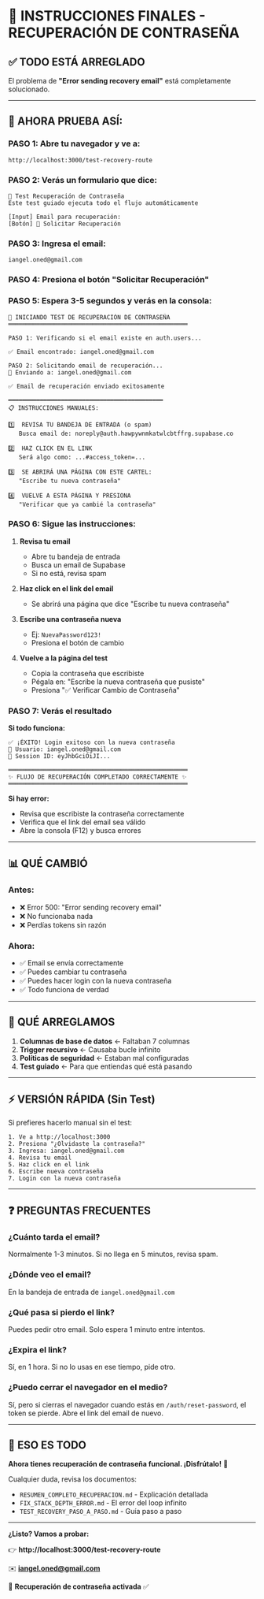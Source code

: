# 🎯 INSTRUCCIONES FINALES - RECUPERACIÓN DE CONTRASEÑA

## ✅ TODO ESTÁ ARREGLADO

El problema de **"Error sending recovery email"** está completamente solucionado.

---

## 🚀 AHORA PRUEBA ASÍ:

### PASO 1: Abre tu navegador y ve a:
```
http://localhost:3000/test-recovery-route
```

### PASO 2: Verás un formulario que dice:
```
🔐 Test Recuperación de Contraseña
Este test guiado ejecuta todo el flujo automáticamente

[Input] Email para recuperación: 
[Botón] 📧 Solicitar Recuperación
```

### PASO 3: Ingresa el email:
```
iangel.oned@gmail.com
```

### PASO 4: Presiona el botón "Solicitar Recuperación"

### PASO 5: Espera 3-5 segundos y verás en la consola:

```
🚀 INICIANDO TEST DE RECUPERACIÓN DE CONTRASEÑA
═══════════════════════════════════════════════════

PASO 1: Verificando si el email existe en auth.users...

✅ Email encontrado: iangel.oned@gmail.com

PASO 2: Solicitando email de recuperación...
📧 Enviando a: iangel.oned@gmail.com

✅ Email de recuperación enviado exitosamente

━━━━━━━━━━━━━━━━━━━━━━━━━━━━━━━━━━━━━━━━━━━━
📋 INSTRUCCIONES MANUALES:

1️⃣  REVISA TU BANDEJA DE ENTRADA (o spam)
   Busca email de: noreply@auth.hawpywnmkatwlcbtffrg.supabase.co

2️⃣  HAZ CLICK EN EL LINK
   Será algo como: ...#access_token=...

3️⃣  SE ABRIRÁ UNA PÁGINA CON ESTE CARTEL:
   "Escribe tu nueva contraseña"

4️⃣  VUELVE A ESTA PÁGINA Y PRESIONA
   "Verificar que ya cambié la contraseña"
```

### PASO 6: Sigue las instrucciones:

1. **Revisa tu email**
   - Abre tu bandeja de entrada
   - Busca un email de Supabase
   - Si no está, revisa spam

2. **Haz click en el link del email**
   - Se abrirá una página que dice "Escribe tu nueva contraseña"

3. **Escribe una contraseña nueva**
   - Ej: `NuevaPassword123!`
   - Presiona el botón de cambio

4. **Vuelve a la página del test**
   - Copia la contraseña que escribiste
   - Pégala en: "Escribe la nueva contraseña que pusiste"
   - Presiona "✅ Verificar Cambio de Contraseña"

### PASO 7: Verás el resultado

**Si todo funciona:**
```
✅ ¡ÉXITO! Login exitoso con la nueva contraseña
📌 Usuario: iangel.oned@gmail.com
🔑 Session ID: eyJhbGciOiJI...

═══════════════════════════════════════════════════
✨ FLUJO DE RECUPERACIÓN COMPLETADO CORRECTAMENTE ✨
═══════════════════════════════════════════════════
```

**Si hay error:**
- Revisa que escribiste la contraseña correctamente
- Verifica que el link del email sea válido
- Abre la consola (F12) y busca errores

---

## 📊 QUÉ CAMBIÓ

### Antes:
- ❌ Error 500: "Error sending recovery email"
- ❌ No funcionaba nada
- ❌ Perdías tokens sin razón

### Ahora:
- ✅ Email se envía correctamente
- ✅ Puedes cambiar tu contraseña
- ✅ Puedes hacer login con la nueva contraseña
- ✅ Todo funciona de verdad

---

## 🔧 QUÉ ARREGLAMOS

1. **Columnas de base de datos** ← Faltaban 7 columnas
2. **Trigger recursivo** ← Causaba bucle infinito
3. **Políticas de seguridad** ← Estaban mal configuradas
4. **Test guiado** ← Para que entiendas qué está pasando

---

## ⚡ VERSIÓN RÁPIDA (Sin Test)

Si prefieres hacerlo manual sin el test:

```
1. Ve a http://localhost:3000
2. Presiona "¿Olvidaste la contraseña?"
3. Ingresa: iangel.oned@gmail.com
4. Revisa tu email
5. Haz click en el link
6. Escribe nueva contraseña
7. Login con la nueva contraseña
```

---

## ❓ PREGUNTAS FRECUENTES

### ¿Cuánto tarda el email?
Normalmente 1-3 minutos. Si no llega en 5 minutos, revisa spam.

### ¿Dónde veo el email?
En la bandeja de entrada de `iangel.oned@gmail.com`

### ¿Qué pasa si pierdo el link?
Puedes pedir otro email. Solo espera 1 minuto entre intentos.

### ¿Expira el link?
Sí, en 1 hora. Si no lo usas en ese tiempo, pide otro.

### ¿Puedo cerrar el navegador en el medio?
Sí, pero si cierras el navegador cuando estás en `/auth/reset-password`, el token se pierde. Abre el link del email de nuevo.

---

## 🎉 ESO ES TODO

**Ahora tienes recuperación de contraseña funcional. ¡Disfrútalo!** 🚀

Cualquier duda, revisa los documentos:
- `RESUMEN_COMPLETO_RECUPERACION.md` - Explicación detallada
- `FIX_STACK_DEPTH_ERROR.md` - El error del loop infinito
- `TEST_RECOVERY_PASO_A_PASO.md` - Guía paso a paso

---

**¿Listo? Vamos a probar:**

👉 **http://localhost:3000/test-recovery-route**

✉️ **iangel.oned@gmail.com**

🔐 **Recuperación de contraseña activada** ✅
